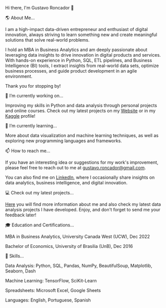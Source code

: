 Hi there, I'm Gustavo Roncador 👋

🌎 About Me...

I am a high-impact data-driven entrepreneur and enthusiast of digital innovation, always striving to learn something new and create meaningful solutions that solve real-world problems.

I hold an MBA in Business Analytics and am deeply passionate about leveraging data insights to drive innovation in digital products and services. With hands-on experience in Python, SQL, ETL pipelines, and Business Intelligence (BI) tools, I extract insights from real-world data sets, optimize business processes, and guide product development in an agile environment.

Thank you for stopping by!

🔭 I’m currently working on...

Improving my skills in Python and data analysis through personal projects and online courses. Check out my latest projects on my [Website](https://www.groncadorborges.com/?utm_source=github_bio&utm_medium=github) or in my [Kaggle](https://www.kaggle.com/gustavorb) profile!

🌱 I’m currently learning...

More about data visualization and machine learning techniques, as well as exploring new programming languages and frameworks.

📫 How to reach me...

If you have an interesting idea or suggestions for my work's improvement, please feel free to reach out to me at [gustavo.roncador@gmail.com](mailto:gustavo.roncador@gmail.com).

You can also find me on [LinkedIn](https://www.linkedin.com/in/gustavo-rb/), where I occasionally share insights on data analytics, business intelligence, and digital innovation.

💻 Check out my latest projects...

[Here](https://www.groncadorborges.com/?utm_source=github_bio&utm_medium=github) you will find more information about me and also check my latest data analysis projects I have developed. Enjoy, and don't forget to send me your feedback later!

🎓 Education and Certifications...

MBA in Business Analytics, University Canada West (UCW), Dec 2022

Bachelor of Economics, University of Brasilia (UnB), Dec 2016


🚀 Skills...

Data Analysis: Python, SQL, Pandas, NumPy, BeautifulSoup, Matplotlib, Seaborn, Dash

Machine Learning: TensorFlow, SciKit-Learn

Spreadsheets: Microsoft Excel, Google Sheets

Languages: English, Portuguese, Spanish

<!---
GRoncador/GRoncador is a ✨ special ✨ repository because its `README.md` (this file) appears on your GitHub profile.
You can click the Preview link to take a look at your changes.
--->
